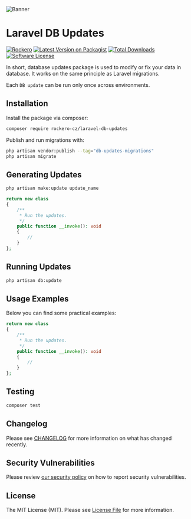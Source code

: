 <picture>
    <source
        media="(prefers-color-scheme: dark)"
        srcset="https://banners.beyondco.de/Laravel%20DB%20Updates.png?theme=dark&packageManager=composer+require&packageName=rockero-cz%2Flaravel-db-updates&pattern=graphPaper&style=style_1&description=Fix+or+modify+your+data+easily+with+database+updates.&md=1&showWatermark=0&fontSize=100px&images=database"
    />
      <img alt="Banner" src="https://banners.beyondco.de/Laravel%20DB%20Updates.png?theme=light&packageManager=composer+require&packageName=rockero-cz%2Flaravel-db-updates&pattern=graphPaper&style=style_1&description=Fix+or+modify+your+data+easily+with+database+updates.&md=1&showWatermark=0&fontSize=100px&images=database">
</picture>

# Laravel DB Updates

[![Rockero](https://img.shields.io/badge/Rockero-yellow)](https://rockero.cz)
[![Latest Version on Packagist](https://img.shields.io/packagist/v/rockero-cz/laravel-db-updates.svg?style=flat-square)](https://packagist.org/packages/rockero-cz/laravel-db-updates)
[![Total Downloads](https://img.shields.io/packagist/dt/rockero-cz/laravel-db-updates.svg?style=flat-square)](https://packagist.org/packages/spatie/laravel-db-updates)
[![Software License](https://img.shields.io/badge/license-MIT-brightgreen.svg)](LICENSE)

In short, database updates package is used to modify or fix your data in database. It works on the same principle as Laravel migrations.

Each `DB update` can be run only once across environments.

## Installation

Install the package via composer:

```bash
composer require rockero-cz/laravel-db-updates
```

Publish and run migrations with:

```bash
php artisan vendor:publish --tag="db-updates-migrations"
php artisan migrate
```

## Generating Updates

```bash
php artisan make:update update_name
```

```php
return new class
{
    /**
     * Run the updates.
     */
    public function __invoke(): void
    {
        //
    }
};
```

## Running Updates

```bash
php artisan db:update
```

## Usage Examples

Below you can find some practical examples:

```php
return new class
{
    /**
     * Run the updates.
     */
    public function __invoke(): void
    {
        //
    }
};
```

## Testing

```bash
composer test
```

## Changelog

Please see [CHANGELOG](CHANGELOG.md) for more information on what has changed recently.

## Security Vulnerabilities

Please review [our security policy](../../security/policy) on how to report security vulnerabilities.

## License

The MIT License (MIT). Please see [License File](LICENSE.md) for more information.
